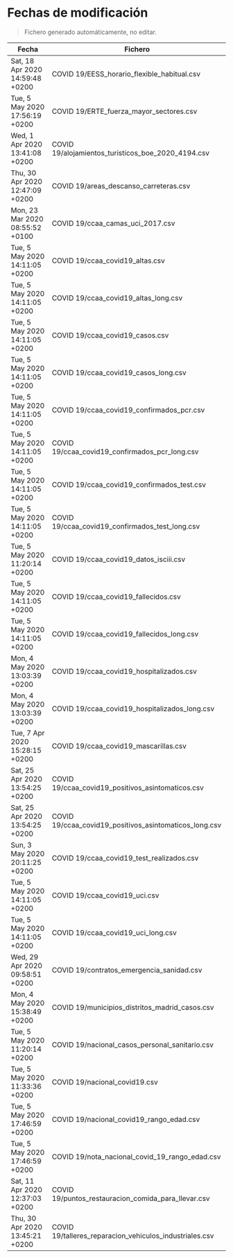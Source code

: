 # Fechas de modificación

> Fichero generado automáticamente, no editar.

| Fecha                           | Fichero                  |
|---------------------------------|--------------------------|
| Sat, 18 Apr 2020 14:59:48 +0200  | COVID 19/EESS_horario_flexible_habitual.csv |
| Tue, 5 May 2020 17:56:19 +0200  | COVID 19/ERTE_fuerza_mayor_sectores.csv |
| Wed, 1 Apr 2020 13:41:08 +0200  | COVID 19/alojamientos_turisticos_boe_2020_4194.csv |
| Thu, 30 Apr 2020 12:47:09 +0200  | COVID 19/areas_descanso_carreteras.csv |
| Mon, 23 Mar 2020 08:55:52 +0100  | COVID 19/ccaa_camas_uci_2017.csv |
| Tue, 5 May 2020 14:11:05 +0200  | COVID 19/ccaa_covid19_altas.csv |
| Tue, 5 May 2020 14:11:05 +0200  | COVID 19/ccaa_covid19_altas_long.csv |
| Tue, 5 May 2020 14:11:05 +0200  | COVID 19/ccaa_covid19_casos.csv |
| Tue, 5 May 2020 14:11:05 +0200  | COVID 19/ccaa_covid19_casos_long.csv |
| Tue, 5 May 2020 14:11:05 +0200  | COVID 19/ccaa_covid19_confirmados_pcr.csv |
| Tue, 5 May 2020 14:11:05 +0200  | COVID 19/ccaa_covid19_confirmados_pcr_long.csv |
| Tue, 5 May 2020 14:11:05 +0200  | COVID 19/ccaa_covid19_confirmados_test.csv |
| Tue, 5 May 2020 14:11:05 +0200  | COVID 19/ccaa_covid19_confirmados_test_long.csv |
| Tue, 5 May 2020 11:20:14 +0200  | COVID 19/ccaa_covid19_datos_isciii.csv |
| Tue, 5 May 2020 14:11:05 +0200  | COVID 19/ccaa_covid19_fallecidos.csv |
| Tue, 5 May 2020 14:11:05 +0200  | COVID 19/ccaa_covid19_fallecidos_long.csv |
| Mon, 4 May 2020 13:03:39 +0200  | COVID 19/ccaa_covid19_hospitalizados.csv |
| Mon, 4 May 2020 13:03:39 +0200  | COVID 19/ccaa_covid19_hospitalizados_long.csv |
| Tue, 7 Apr 2020 15:28:15 +0200  | COVID 19/ccaa_covid19_mascarillas.csv |
| Sat, 25 Apr 2020 13:54:25 +0200  | COVID 19/ccaa_covid19_positivos_asintomaticos.csv |
| Sat, 25 Apr 2020 13:54:25 +0200  | COVID 19/ccaa_covid19_positivos_asintomaticos_long.csv |
| Sun, 3 May 2020 20:11:25 +0200  | COVID 19/ccaa_covid19_test_realizados.csv |
| Tue, 5 May 2020 14:11:05 +0200  | COVID 19/ccaa_covid19_uci.csv |
| Tue, 5 May 2020 14:11:05 +0200  | COVID 19/ccaa_covid19_uci_long.csv |
| Wed, 29 Apr 2020 09:58:51 +0200  | COVID 19/contratos_emergencia_sanidad.csv |
| Mon, 4 May 2020 15:38:49 +0200  | COVID 19/municipios_distritos_madrid_casos.csv |
| Tue, 5 May 2020 11:20:14 +0200  | COVID 19/nacional_casos_personal_sanitario.csv |
| Tue, 5 May 2020 11:33:36 +0200  | COVID 19/nacional_covid19.csv |
| Tue, 5 May 2020 17:46:59 +0200  | COVID 19/nacional_covid19_rango_edad.csv |
| Tue, 5 May 2020 17:46:59 +0200  | COVID 19/nota_nacional_covid_19_rango_edad.csv |
| Sat, 11 Apr 2020 12:37:03 +0200  | COVID 19/puntos_restauracion_comida_para_llevar.csv |
| Thu, 30 Apr 2020 13:45:21 +0200  | COVID 19/talleres_reparacion_vehiculos_industriales.csv |
